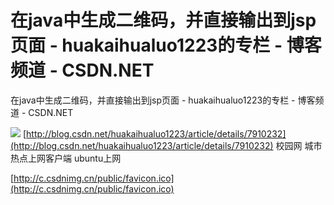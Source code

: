 # 在java中生成二维码，并直接输出到jsp页面 - huakaihualuo1223的专栏 - 博客频道 - CSDN.NET

在java中生成二维码，并直接输出到jsp页面 - huakaihualuo1223的专栏 - 博客频道 - CSDN.NET

![](https://github.com/yangbao93/docs/tree/d23f2b2cbc4eb06e62d38114d6a7f5410080c7b5/技术知识/Java/在java中生成二维码，并直接输出到jsp页面%20-%20huakaihualuo1223的专栏%20-%20博客频道%20-%20CSDN.NET/favicon.ico.png) [http://blog.csdn.net/huakaihualuo1223/article/details/7910232](http://blog.csdn.net/huakaihualuo1223/article/details/7910232) 校园网 城市热点上网客户端 ubuntu上网

[http://c.csdnimg.cn/public/favicon.ico](http://c.csdnimg.cn/public/favicon.ico)

